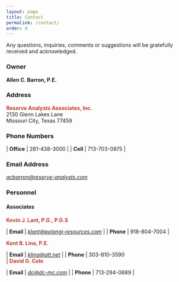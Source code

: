 ```yaml
---
layout: page
title: Contact
permalink: /contact/
order: 4
---
```

Any questions, inquiries, comments or suggestions will be gratefully received and acknowledged.

### Owner

**Allen C. Barron, P.E.**

### Address

<span style="color:#c0392b">**Reserve Analysts Associates, Inc.**</span>  
2130 Glenn Lakes Lane  
Missouri City, Texas 77459  

### Phone Numbers

| **Office** | 281-438-3000 |
| **Cell**   | 713-703-0975 |

### Email Address

[*acbarron@reserve-analysts.com*](mailto:acbarron@reserve-analysts.com)

### Personnel
#### Associates

<span style="color:#c0392b">**Kevin J. Lant, P.G., P.G.S**</span>

| **Email** | [*klant@pelangi-resources.com*](mailto:klant@pelangi-resources.com) |
| **Phone** | 918-804-7004                                                        |

<span style="color:#c0392b">**Kent B. Lina, P.E.**</span>

| **Email** | [*klina@att.net*](mailto:klina@att.net) |
| **Phone** | 303-810-3590  
|
<span style="color:#c0392b">**David G. Cole**</span>

| **Email** | [*dc@dc-mc.com*](mailto:dc@dc-mc.com) |
| **Phone** | 713-294-0689                          |


<!-- ### Personnel -->
<!-- #### Associates: -->
<!-- * <span style="color:#c0392b">**Kevin J. Lant, P.G., P.G.S**</span>   -->
<!-- 	[klant@pelangi-resources.com](mailto:klant@pelangi-resources.com)   -->
<!-- 	918-804-7004 -->

<!-- *  <span style="color:#c0392b">**Kent B. Lina, P.E.**</span>   -->
<!-- 	[klina@att.net](mailto:klina@att.net)   -->
<!-- 	303-810-3590 -->

<!-- *  <span style="color:#c0392b">**Dennis W. Rohan**</span>   -->
<!-- 	[d.rohan@comcast.net](mailto:d.rohan@comcast.net)   -->
<!-- 	713-206-8112 -->
 
